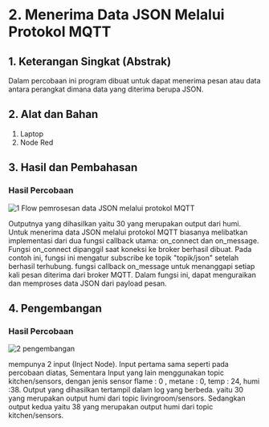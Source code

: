 # 2. Menerima Data JSON Melalui Protokol MQTT

## 1. Keterangan Singkat (Abstrak)

Dalam percobaan ini program dibuat untuk dapat menerima pesan atau data antara perangkat dimana data yang diterima berupa JSON.

## 2. Alat dan Bahan
1. Laptop
2. Node Red

## 3. Hasil dan Pembahasan

### Hasil Percobaan
![1  Flow pemrosesan data JSON melalui protokol MQTT](https://github.com/Aisyahnurul/AisyahN-system-embedded/assets/147674662/11d94dd2-16c2-448e-89a8-ee3dce4c2772)


Outputnya yang dihasilkan yaitu 30 yang merupakan output dari humi. Untuk menerima data JSON melalui protokol MQTT biasanya melibatkan implementasi dari dua fungsi callback utama: on_connect dan on_message. 
Fungsi on_connect dipanggil saat koneksi ke broker berhasil dibuat. Pada contoh ini, fungsi ini mengatur subscribe ke topik "topik/json" setelah berhasil terhubung. 
fungsi callback on_message untuk menanggapi setiap kali pesan diterima dari broker MQTT. 
Dalam fungsi ini,  dapat menguraikan dan memproses data JSON dari payload pesan.

## 4. Pengembangan 

### Hasil Percobaan
![2  pengembangan](https://github.com/Aisyahnurul/AisyahN-system-embedded/assets/147674662/56ea5776-0210-45b7-8b85-18951c138cad)

mempunya 2 input (Inject Node). Input pertama sama seperti pada percobaan diatas, Sementara Input yang lain menggunakan topic
kitchen/sensors, dengan jenis sensor flame : 0 , metane : 0, temp : 24, humi :38. Output yang dihasilkan tertampil dalam log yang berbeda. 
yaitu 30 yang merupakan output humi dari topic livingroom/sensors. Sedangkan output kedua yaitu 38 yang merupakan output humi dari topic kitchen/sensors.



<br></br>
